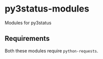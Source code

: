 py3status-modules
=================

Modules for py3status

Requirements
------------

Both these modules require `python-requests`.
